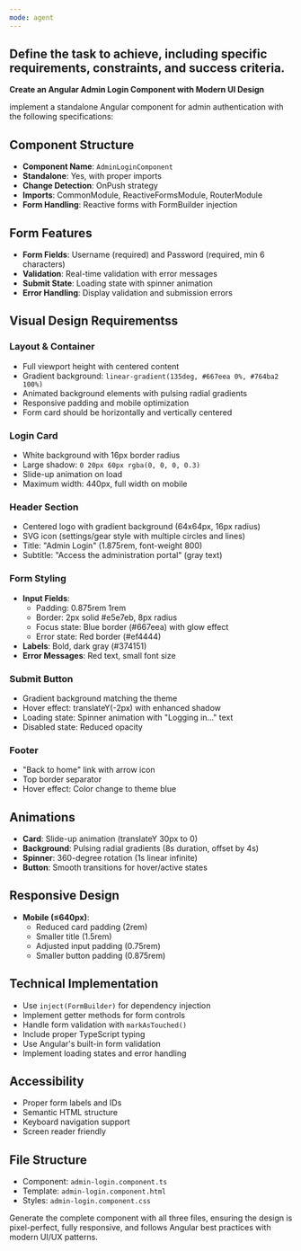```yaml
---
mode: agent
---
```

Define the task to achieve, including specific requirements, constraints, and success criteria.
---

**Create an Angular Admin Login Component with Modern UI Design**

implement a standalone Angular component for admin authentication with the following specifications:

## Component Structure
- **Component Name**: `AdminLoginComponent`
- **Standalone**: Yes, with proper imports
- **Change Detection**: OnPush strategy
- **Imports**: CommonModule, ReactiveFormsModule, RouterModule
- **Form Handling**: Reactive forms with FormBuilder injection

## Form Features
- **Form Fields**: Username (required) and Password (required, min 6 characters)
- **Validation**: Real-time validation with error messages
- **Submit State**: Loading state with spinner animation
- **Error Handling**: Display validation and submission errors

## Visual Design Requirementss

### Layout & Container
- Full viewport height with centered content
- Gradient background: `linear-gradient(135deg, #667eea 0%, #764ba2 100%)`
- Animated background elements with pulsing radial gradients
- Responsive padding and mobile optimization
- Form card should be horizontally and vertically centered

### Login Card
- White background with 16px border radius
- Large shadow: `0 20px 60px rgba(0, 0, 0, 0.3)`
- Slide-up animation on load
- Maximum width: 440px, full width on mobile

### Header Section
- Centered logo with gradient background (64x64px, 16px radius)
- SVG icon (settings/gear style with multiple circles and lines)
- Title: "Admin Login" (1.875rem, font-weight 800)
- Subtitle: "Access the administration portal" (gray text)

### Form Styling
- **Input Fields**: 
  - Padding: 0.875rem 1rem
  - Border: 2px solid #e5e7eb, 8px radius
  - Focus state: Blue border (#667eea) with glow effect
  - Error state: Red border (#ef4444)
- **Labels**: Bold, dark gray (#374151)
- **Error Messages**: Red text, small font size

### Submit Button
- Gradient background matching the theme
- Hover effect: translateY(-2px) with enhanced shadow
- Loading state: Spinner animation with "Logging in..." text
- Disabled state: Reduced opacity

### Footer
- "Back to home" link with arrow icon
- Top border separator
- Hover effect: Color change to theme blue

## Animations
- **Card**: Slide-up animation (translateY 30px to 0)
- **Background**: Pulsing radial gradients (8s duration, offset by 4s)
- **Spinner**: 360-degree rotation (1s linear infinite)
- **Button**: Smooth transitions for hover/active states

## Responsive Design
- **Mobile (≤640px)**:
  - Reduced card padding (2rem)
  - Smaller title (1.5rem)
  - Adjusted input padding (0.75rem)
  - Smaller button padding (0.875rem)

## Technical Implementation
- Use `inject(FormBuilder)` for dependency injection
- Implement getter methods for form controls
- Handle form validation with `markAsTouched()`
- Include proper TypeScript typing
- Use Angular's built-in form validation
- Implement loading states and error handling

## Accessibility
- Proper form labels and IDs
- Semantic HTML structure
- Keyboard navigation support
- Screen reader friendly

## File Structure
- Component: `admin-login.component.ts`
- Template: `admin-login.component.html`
- Styles: `admin-login.component.css`

Generate the complete component with all three files, ensuring the design is pixel-perfect, fully responsive, and follows Angular best practices with modern UI/UX patterns.